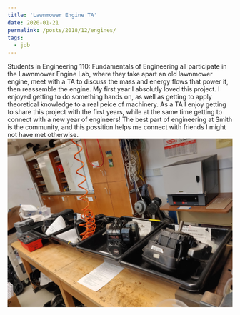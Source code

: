 ```yaml
---
title: 'Lawnmower Engine TA'
date: 2020-01-21
permalink: /posts/2018/12/engines/
tags:
  - job
---
```

Students in Engineering 110: Fundamentals of Engineering all participate in the Lawnmower Engine Lab, where they take apart an old lawnmower engine, meet with a TA to discuss the mass and energy flows that power it, then reassemble the engine. My first year I absolutly loved this project. I enjoyed getting to do something hands on, as well as getting to apply theoretical knowledge to a real peice of machinery. As a TA I enjoy getting to share this project with the first years, while at the same time getting to connect with a new year of engineers! The best part of engineering at Smith is the community, and this possition helps me connect with friends I might not have met otherwise. 
 <img src="/images/engines.jpg"
     alt="Lawnmower engines" /> 
